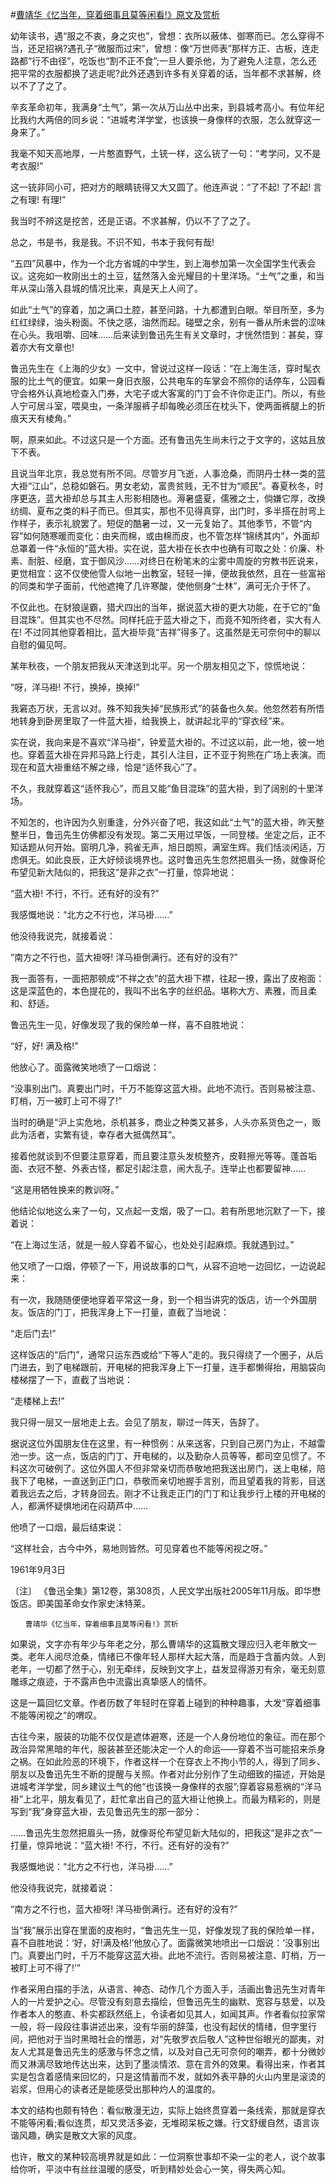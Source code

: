 #[曹靖华《忆当年，穿着细事且莫等闲看!》原文及赏析](https://www.vrrw.net/wx/10759.html)

幼年读书，遇“服之不衷，身之灾也”，曾想：衣所以蔽体、御寒而已。怎么穿得不当，还足招祸?遇孔子“微服而过宋”，曾想：像“万世师表”那样方正、古板，连走路都“行不由径”，吃饭也“割不正不食”;一旦人要杀他，为了避免人注意，怎么还把平常的衣服都换了逃走呢?此外还遇到许多有关穿着的话，当年都不求甚解，终以不了了之了。

辛亥革命初年，我满身“土气”，第一次从万山丛中出来，到县城考高小。有位年纪比我约大两倍的同乡说：“进城考洋学堂，也该换一身像样的衣服，怎么就穿这一身来了。”

我毫不知天高地厚，一片憨直野气，土铳一样，这么铳了一句：“考学问，又不是考衣服!”

这一铳非同小可，把对方的眼睛铳得又大又圆了。他连声说：“了不起! 了不起! 言之有理! 有理!”

我当时不辨这是挖苦，还是正语。不求甚解，仍以不了了之了。

总之，书是书，我是我。不识不知，书本于我何有哉!



“五四”风暴中，作为一个北方省城的中学生，到上海参加第一次全国学生代表会议。这宛如一枚刚出土的土豆，猛然落入金光耀目的十里洋场。“土气”之重，和当年从深山落入县城的情况比来，真是天上人间了。

如此“土气”的穿着，加之满口土腔，甚至问路，十九都遭到白眼。举目所至，多为红红绿绿，油头粉面。不快之感，油然而起。碰壁之余，别有一番从所未尝的涩味在心头。我咀嚼、回味……后来读到鲁迅先生有关文章时，才恍然悟到：甚矣，穿着亦大有文章也!

鲁迅先生在《上海的少女》一文中，曾说过这样一段话：“在上海生活，穿时髦衣服的比土气的便宜。如果一身旧衣服，公共电车的车掌会不照你的话停车，公园看守会格外认真地检查入门券，大宅子或大客寓的门丁会不许你走正门。所以，有些人宁可居斗室，喂臭虫，一条洋服裤子却每晚必须压在枕头下，使两面裤腿上的折痕天天有棱角。”

啊，原来如此。不过这只是一个方面。还有鲁迅先生尚未行之于文字的，这姑且放下不表。

且说当年北京，我总觉有所不同。尽管岁月飞逝，人事沧桑，而阴丹士林一类的蓝大褂“江山”，总稳如磐石。男女老幼，富贵贫贱，无不甘为“顺民”。春夏秋冬，时序更迭，蓝大褂却总与其主人形影相随也。溽暑盛夏，儒雅之士，倘嫌它厚，改换纺绸、夏布之类的料子而已。但其实，那也不见得真穿，出门时，多半搭在肘弯上作样子，表示礼貌罢了。短促的酷暑一过，又一元复始了。其他季节，不管“内容”如何随寒暖而变化：由夹而棉，或由棉而皮，也不管怎样“锦绣其内”，外面却总罩着一件“永恒的”蓝大褂。实在说，蓝大褂在长衣中也确有可取之处：价廉、朴素、耐脏、经磨，宜于御风沙……对终日在粉笔末的尘雾中周旋的穷教书匠说来，更觉相宜：这不仅使他雪人似地一出教室，轻轻一掸，便故我依然，且在一些富裕的同类和学子面前，代他遮掩了几许寒酸，使他侧身“士林”，满可无介于怀了。

不仅此也。在豺狼逞霸，猎犬四出的当年，据说蓝大褂的更大功能，在于它的“鱼目混珠”。但其实也不尽然。同样托庇于蓝大褂之下，而竟不知所终者，实大有人在! 不过同其他穿着相比，蓝大褂毕竟“吉祥”得多了。这虽然是无可奈何中的聊以自慰的偏见呵。

某年秋夜，一个朋友把我从天津送到北平。另一个朋友相见之下，惊慌地说：

“呀，洋马褂! 不行，换掉，换掉!”

我窘态万状，无言以对。殊不知我失掉“民族形式”的装备也久矣。他忽然若有所悟地转身到卧房里取了一件蓝大褂，给我换上，就讲起北平的“穿衣经”来。

实在说，我向来是不喜欢“洋马褂”，钟爱蓝大褂的。不过这以前，此一地，彼一地也。穿着蓝大褂在异邦马路上行走，其引人注目，正不亚于狗熊在广场上表演。而现在和蓝大褂重结不解之缘，恰是“适怀我心”了。

不久，我就穿着这“适怀我心”，而且又能“鱼目混珠”的蓝大褂，到了阔别的十里洋场。

不知怎的，也许因为久别重逢，分外兴奋了吧，我这如此“土气”的蓝大褂，昨天整整半日，鲁迅先生仿佛都没有发现。第二天用过早饭，一同登楼。坐定之后，正不知话题从何开始。窗明几净，鸦雀无声，旭日朗照，满室生辉。我们恬淡闲适，万虑俱无。如此良辰，正大好倾谈境界也。这时鲁迅先生忽然把眉头一扬，就像哥伦布望见新大陆似的，把我这“是非之衣”一打量，惊异地说：

“蓝大褂! 不行，不行。还有好的没有?”

我感慨地说：“北方之不行也，洋马褂……”

他没待我说完，就接着说：

“南方之不行也，蓝大褂呀! 洋马褂倒满行。还有好的没有?”

我一面答有，一面把那顿成“不祥之衣”的蓝大褂下襟，往起一撩，露出了皮袍面：这是深蓝色的，本色提花的，我叫不出名字的丝织品。堪称大方、素雅，而且柔和、舒适。

鲁迅先生一见，好像发现了我的保险单一样，喜不自胜地说：

“好，好! 满及格!”

他放心了。面露微笑地喷了一口烟说：

“没事别出门。真要出门时，千万不能穿这蓝大褂。此地不流行。否则易被注意、盯梢，万一被盯上可不得了!”

当时的确是“沪上实危地，杀机甚多，商业之种类又甚多，人头亦系货色之一，贩此为活者，实繁有徒，幸存者大抵偶然耳”。

接着他就谈到不但要注意穿着，而且要注意头发梳整齐，皮鞋擦光等等。蓬首垢面、衣冠不整、外表古怪，都足引起注意，闹大乱子。连举止也都要留神……

“这是用牺牲换来的教训呀。”

他结论似地这么来了一句，又点起一支烟，吸了一口。若有所思地沉默了一下，接着说：

“在上海过生活，就是一般人穿着不留心，也处处引起麻烦。我就遇到过。”

他又喷了一口烟，停顿了一下，用说故事的口气，从容不迫地一边回忆，一边说起来：

有一次，我随随便便地穿着平常这一身，到一个相当讲究的饭店，访一个外国朋友。饭店的门丁，把我浑身上下一打量，直截了当地说：

“走后门去!”

这样饭店的“后门”，通常只运东西或给“下等人”走的。我只得绕了一个圈子，从后门进去，到了电梯跟前，开电梯的把我浑身上下一打量，连手都懒得抬，用脑袋向楼梯摆了一下，直截了当地说：

“走楼梯上去!”

我只得一层又一层地走上去。会见了朋友，聊过一阵天，告辞了。

据说这位外国朋友住在这里，有一种惯例：从来送客，只到自己房门为止，不越雷池一步。这一点，饭店的门丁、开电梯的，以及勤杂人员等等，都司空见惯了。不料这次可破例了。这位外国人不但非常亲切而恭敬地把我送出房门，送上电梯，陪我下了电梯，一直送到正门口，恭敬而亲切地握手言别，而且望着我的背影，目送着我远去之后，才转身回去。刚才不让我走正门的门丁和让我步行上楼的开电梯的人，都满怀疑惧地闭在闷葫芦中……

他喷了一口烟，最后结束说：

“这样社会，古今中外，易地则皆然。可见穿着也不能等闲视之呀。”

1961年9月3日

〔注〕 《鲁迅全集》第12卷，第308页，人民文学出版社2005年11月版。即华懋饭店。即美国革命女作家史沫特莱。

	　　曹靖华《忆当年，穿着细事且莫等闲看!》赏析

如果说，文字亦有年少与年老之分，那么曹靖华的这篇散文理应归入老年散文一类。老年人阅尽沧桑，情绪已不像年轻人那样大起大落，而是趋于含蓄内敛。人到老年，一切都了然于心，别无牵绊，反映到文字上，益发显得游刃有余，毫无刻意雕琢之痕迹，于不露声色中流露出真挚感人的情怀。

这是一篇回忆文章。作者历数了年轻时在穿着上碰到的种种趣事，大发“穿着细事不能等闲视之”的喟叹。

古往今来，服装的功能不仅仅是遮体避寒，还是一个人身份地位的象征。而在那个政治异常黑暗的年代，服装甚至还能决定一个人的命运——穿着不当可能招来杀身之祸。在如此险恶的环境下，作者这样一个在穿衣上不拘小节的人，得到了同乡、朋友以及鲁迅先生不断的提醒与关照。作者对此分别作了生动细致的描述，开始是进城考洋学堂，同乡建议土气的他“也该换一身像样的衣服”;穿着容易惹祸的“洋马褂”上北平，朋友看见了，赶忙拿出自己的蓝大褂让他换上。而最为精彩的，则是写到“我”身穿蓝大褂，去见鲁迅先生的那一部分：

……鲁迅先生忽然把眉头一扬，就像哥伦布望见新大陆似的，把我这“是非之衣”一打量，惊异地说：“蓝大褂! 不行，不行。还有好的没有?”

我感慨地说：“北方之不行也，洋马褂……”

他没待我说完，就接着说：

“南方之不行也，蓝大褂呀! 洋马褂倒满行。还有好的没有?”

当“我”展示出穿在里面的皮袍时，“鲁迅先生一见，好像发现了我的保险单一样，喜不自胜地说：‘好，好!满及格!’他放心了。面露微笑地喷出一口烟说：‘没事别出门。真要出门时，千万不能穿这蓝大褂。此地不流行。否则易被注意、盯梢，万一被盯上可不得了!’”

作者采用白描的手法，从语言、神态、动作几个方面入手，活画出鲁迅先生对青年人的一片爱护之心。尽管没有刻意去描绘，但鲁迅先生的幽默、宽容与慈爱，以及作者本人的憨直、朴实都跃然纸上，令读者如见其人，如闻其声。作者看似拉家常一般，将一段段往事讲述出来，没有华丽的辞藻，也没有起伏的情绪，但字里行间，把他对于当时黑暗社会的憎恶，对“先敬罗衣后敬人”这种世俗眼光的鄙夷，对友人尤其是鲁迅先生的感激与怀念之情，以及对自己无可奈何的嘲弄，都十分微妙而又淋漓尽致地传达出来，达到了墨淡情浓、意在言外的效果。看得出来，作者其实是包含着感情来回忆的，只是这情蓄而不发，就如外表平静的火山内里是滚烫的岩浆，但用心的读者还是能感受出那种灼人的温度的。

本文的结构也颇有特色：看似散漫无边，实际上始终贯穿着一条线索，那就是穿衣不能等闲看;看似连贯，却又灵活多姿，无堆砌呆板之嫌。行文舒缓自然，语言诙谐风趣，确实是散文大家的风度。

也许，散文的某种较高境界就是如此：一位洞察世事却不染一尘的老人，说个故事给你听，平淡中有丝丝温暖的感受，听到精妙处会心一笑，得失两心知。

